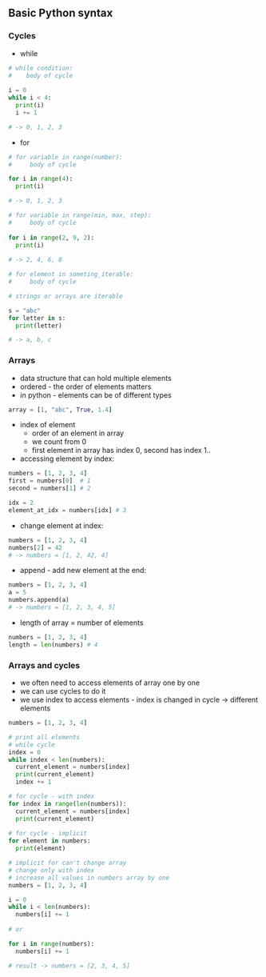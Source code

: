 ## Basic Python syntax

### Cycles
- while
``` python
# while condition:
#    body of cycle
 
i = 0
while i < 4:
  print(i)
  i += 1

# -> 0, 1, 2, 3
```

- for
``` python
# for variable in range(number):
#     body of cycle

for i in range(4):
  print(i)

# -> 0, 1, 2, 3

# for variable in range(min, max, step):
#     body of cycle
  
for i in range(2, 9, 2):
  print(i)
  
# -> 2, 4, 6, 8

# for element in someting_iterable:
#     body of cycle

# strings or arrays are iterable

s = "abc"
for letter in s:
  print(letter)

# -> a, b, c
```

### Arrays
- data structure that can hold multiple elements
- ordered - the order of elements matters
- in python - elements can be of different types

``` python
array = [1, "abc", True, 1.4]
```
- index of element 
  - order of an element in array
  - we count from 0
  - first element in array has index 0, second has index 1..
- accessing element by index:
``` python 
numbers = [1, 2, 3, 4]
first = numbers[0]  # 1
second = numbers[1] # 2

idx = 2
element_at_idx = numbers[idx] # 3
```
- change element at index:
``` python
numbers = [1, 2, 3, 4]
numbers[2] = 42 
# -> numbers = [1, 2, 42, 4]
```
- append - add new element at the end:
``` python 
numbers = [1, 2, 3, 4]
a = 5
numbers.append(a)
# -> numbers = [1, 2, 3, 4, 5]
```
- length of array = number of elements
``` python
numbers = [1, 2, 3, 4]
length = len(numbers) # 4
```

### Arrays and cycles

- we often need to access elements of array one by one
- we can use cycles to do it
- we use index to access elements - index is changed in cycle -> different elements
``` python
numbers = [1, 2, 3, 4]

# print all elements
# while cycle
index = 0
while index < len(numbers):
  current_element = numbers[index]
  print(current_element)
  index += 1

# for cycle - with index
for index in range(len(numbers)):
  current_element = numbers[index]
  print(current_element)
  
# for cycle - implicit
for element in numbers:
  print(element)

# implicit for can't change array
# change only with index
# increase all values in numbers array by one
numbers = [1, 2, 3, 4]

i = 0
while i < len(numbers):
  numbers[i] += 1
  
# or

for i in range(numbers):
  numbers[i] += 1

# result -> numbers = [2, 3, 4, 5]

```


